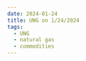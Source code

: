 ```yaml
---
date: 2024-01-24
title: UNG on 1/24/2024
tags: 
  - UNG
  - natural gas
  - commodities
---
```

<div class="post">
<snapshot-grid 
    :reports="['2024/01/23/CTA/UNG', '2024/01/24/CTA/UNG', '2024/01/24/MTP/UNG']"
    chart="2024/01/24/Chart/UNG"
/>
<p>

</p>
<p>

</p>
</div>